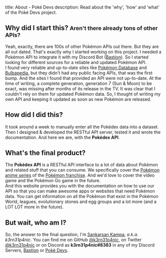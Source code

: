 title: About - Poké Devs
description: Read about the 'why', 'how' and 'what' of the Poké Devs project.

## Why did I start this? <small>Aren't there already tons of other APIs?</small>
Yeah, exactly, there are 100s of other Pokémon APIs out there. But they are all
out dated. That's exactly why I started working on this project. I needed a
Pokémon API to integrate it with my Discord Bot ([Bastion](https://bastionbot.org 'Bastion: Discord Bot')).
So I started looking for different sources for a reliable and updated Pokémon
API.  
I found very reliable and up-to-date sites like [Pokémon Database](https://pokemondb.net/)
and [Bulbapedia](https://bulbapedia.bulbagarden.net/), but they didn't had any
public facing APIs, that was the first bump. And the sites I found that provided
an API were not up-to-date. At the time of writing, a complete generation,
generation 7 (Sun & Moon) to be exact, was missing after months of its release
in the TV. It was clear that I couldn't rely on them for updated Pokémon data.
So, I thought of writing my own API and keeping it updated as soon as new
Pokémon are released.

## How did I did this?
It took around a week to manually enter all the Pokédex data into a dataset.
Then I designed & developed the RESTful API server, tested it and wrote the
documentation. And here we are, with the **Pokédex API**.

## What's the final product?
The **Pokédex API** is a RESTful API interface to a lot of data about Pokémon
and related stuff that you can consume. We specifically cover the [Pokémon anime series](https://en.wikipedia.org/wiki/Pok%C3%A9mon_%28anime%29 'Pokémon (anime)')
of the [Pokémon franchise](https://en.wikipedia.org/wiki/Pok%C3%A9mon 'Pokémon').
And we'd love to cover the video game and the Pokémon Go game in the future.  
And this website provides you with the documentation on how to use our API so
that you can make awesome apps or websites that need Pokémon data. You can get
information on all the Pokémon that exist in the Pokémon World, leagues,
evolutionary stones and egg groups and a lot more (and a LOT LOT more in the
future).

## But wait, who am I?
So, the answer to the final question, I'm [Sankarsan Kampa](https://sankarsankampa.com),
*a.k.a. k3rn31p4nic*. You can find me on GitHub [@k3rn31p4nic](https://github.com/k3rn31p4nic),
on Twitter [@k3rn31p4nic](https://twitter.com/k3rn31p4nic) or on Discord as
**k3rn31p4nic#8383** in any of my Discord Servers, [Bastion](https://discord.gg/fzx8fkt)
or [Poké Devs]().
